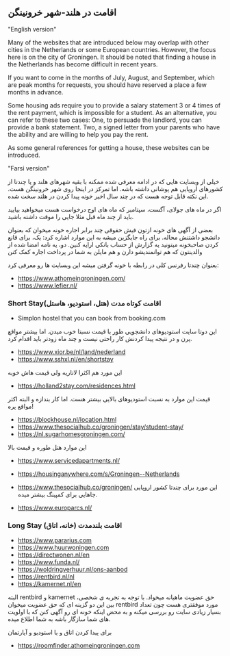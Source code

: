 ## اقامت در هلند-شهر خرونینگن 

"English version"

Many of the websites that are introduced below may overlap with other cities in the Netherlands or some European countries. However, the focus here is on the city of Groningen. It should be noted that finding a house in the Netherlands has become difficult in recent years.

If you want to come in the months of July, August, and September, which are peak months for requests, you should have reserved a place a few months in advance. 

Some housing ads require you to provide a salary statement 3 or 4 times of the rent payment, which is impossible for a student. As an alternative, you can refer to these two cases: One, to persuade the landlord, you can provide a bank statement. Two, a signed letter from your parents who have the ability and are willing to help you pay the rent.

As some general references for getting a house, these websites can be introduced.

"Farsi version"

خیلی از وبسایت هایی که در ادامه معرفی شده ممکنه با بقیه شهرهای هلند و یا چندتا از کشورهای اروپایی هم پوشانی داشته باشه. اما تمرکز در اینجا روی شهر خرونینگن هست. این نکته قابل توجه هست که در چند سال اخیر خونه پیدا کردن در هلند سخت شده.

اگر در ماه های جولای، آگست، سپتامبر که ماه های اوج درخواست هست میخواهید بیایید باید از چند ماه قبل مثلا جایی را موقت داشته باشید.


بعضی از آگهی های خونه ازتون فیش حقوقی چند برابر اجاره خونه میخوان که بعنوان دانشجو داشتنش محاله. برای راه جایگزین میشه به این موارد اشاره کرد: یک، برای قانع کردن صاحبخونه میتونید یه گزارش از حساب بانکی ارايه کنین. دو، یه نامه امضا شده از والدینتون که هم توانمندیشو دارن و هم مایلن به شما در پرداخت اجاره کمک کنن

بعنوان چندتا رفرنس کلی در رابطه با خونه گرفتن میشه این وبسایت ها رو معرفی کرد:

- https://www.athomeingroningen.com/
- https://www.lefier.nl/

### Short Stayاقامت کوتاه مدت (هتل، استودیو، هاستل)

- Simplon hostel that you can book from booking.com

این دوتا سایت استودیوهای دانشجویی طور با قیمت نسبتا خوب میدن. اما بیشتر مواقع پرن و در نتیجه پیدا کردنش کار راحتی نیست و چند ماه زودتر باید اقدام کرد.

- https://www.xior.be/nl/land/nederland 
- https://www.sshxl.nl/en/shortstay

این مورد هم اکثرا لاتاریه ولی قیمت هاش خوبه

- https://holland2stay.com/residences.html

قیمت این موارد به نسبت استودیوهای بالایی بیشتر هست. اما کار بندازه و البته اکثر مواقع پره!

- https://blockhouse.nl/location.html
- https://www.thesocialhub.co/groningen/stay/student-stay/
- https://nl.sugarhomesgroningen.com/

این موارد هتل طوره و قیمت بالا

- https://www.servicedapartments.nl/
- https://housinganywhere.com/s/Groningen--Netherlands
- https://www.thesocialhub.co/groningen/
این مورد برای چندتا کشور اروپایی جاهایی برای کمپینگ بیشتر میده.

- https://www.europarcs.nl/




### Long Stay اقامت بلندمدت (خانه، اتاق)


- https://www.pararius.com
- https://www.huurwoningen.com
- https://directwonen.nl/en
- https://www.funda.nl/
- https://woldringverhuur.nl/ons-aanbod
- https://rentbird.nl/nl
- https://kamernet.nl/en

البته rentbird و kamernet حق عضویت ماهیانه میخواد.
با توجه به تجربه ی شخصی، بین این دو گزینه ای که حق عضویت میخوان rentbird مورد موفقتری هست چون تعداد بسیار زیادی سایت رو بررسی میکنه و به محض اینکه خونه ای رو آگهی کنن که با اولویت های شما سازگار باشه به شما اطلاع میده.

برای پیدا کردن اتاق و یا استودیو و آپارتمان

- https://roomfinder.athomeingroningen.com
